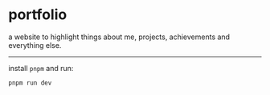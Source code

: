 # portfolio

a website to highlight things about me, projects, achievements and everything else.

---
install `pnpm` and run:

```sh
pnpm run dev
```
